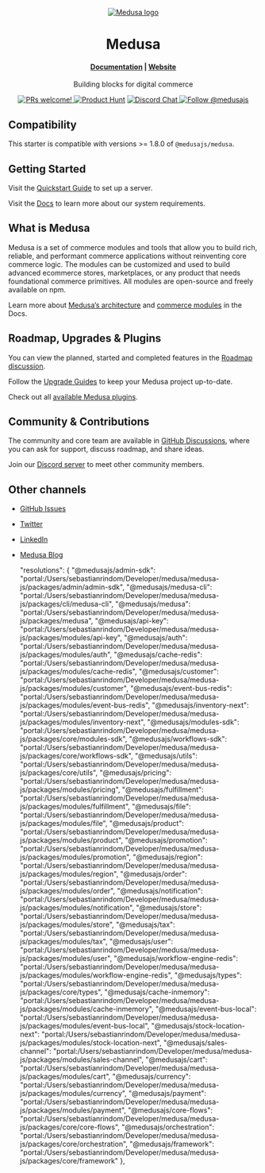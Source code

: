 <p align="center">
  <a href="https://www.medusajs.com">
  <picture>
    <source media="(prefers-color-scheme: dark)" srcset="https://user-images.githubusercontent.com/59018053/229103275-b5e482bb-4601-46e6-8142-244f531cebdb.svg">
    <source media="(prefers-color-scheme: light)" srcset="https://user-images.githubusercontent.com/59018053/229103726-e5b529a3-9b3f-4970-8a1f-c6af37f087bf.svg">
    <img alt="Medusa logo" src="https://user-images.githubusercontent.com/59018053/229103726-e5b529a3-9b3f-4970-8a1f-c6af37f087bf.svg">
    </picture>
  </a>
</p>
<h1 align="center">
  Medusa
</h1>

<h4 align="center">
  <a href="https://docs.medusajs.com">Documentation</a> |
  <a href="https://www.medusajs.com">Website</a>
</h4>

<p align="center">
  Building blocks for digital commerce
</p>
<p align="center">
  <a href="https://github.com/medusajs/medusa/blob/master/CONTRIBUTING.md">
    <img src="https://img.shields.io/badge/PRs-welcome-brightgreen.svg?style=flat" alt="PRs welcome!" />
  </a>
    <a href="https://www.producthunt.com/posts/medusa"><img src="https://img.shields.io/badge/Product%20Hunt-%231%20Product%20of%20the%20Day-%23DA552E" alt="Product Hunt"></a>
  <a href="https://discord.gg/xpCwq3Kfn8">
    <img src="https://img.shields.io/badge/chat-on%20discord-7289DA.svg" alt="Discord Chat" />
  </a>
  <a href="https://twitter.com/intent/follow?screen_name=medusajs">
    <img src="https://img.shields.io/twitter/follow/medusajs.svg?label=Follow%20@medusajs" alt="Follow @medusajs" />
  </a>
</p>

## Compatibility

This starter is compatible with versions >= 1.8.0 of `@medusajs/medusa`.

## Getting Started

Visit the [Quickstart Guide](https://docs.medusajs.com/create-medusa-app) to set up a server.

Visit the [Docs](https://docs.medusajs.com/development/backend/prepare-environment) to learn more about our system requirements.

## What is Medusa

Medusa is a set of commerce modules and tools that allow you to build rich, reliable, and performant commerce applications without reinventing core commerce logic. The modules can be customized and used to build advanced ecommerce stores, marketplaces, or any product that needs foundational commerce primitives. All modules are open-source and freely available on npm.

Learn more about [Medusa’s architecture](https://docs.medusajs.com/development/fundamentals/architecture-overview) and [commerce modules](https://docs.medusajs.com/modules/overview) in the Docs.

## Roadmap, Upgrades & Plugins

You can view the planned, started and completed features in the [Roadmap discussion](https://github.com/medusajs/medusa/discussions/categories/roadmap).

Follow the [Upgrade Guides](https://docs.medusajs.com/upgrade-guides/) to keep your Medusa project up-to-date.

Check out all [available Medusa plugins](https://medusajs.com/plugins/).

## Community & Contributions

The community and core team are available in [GitHub Discussions](https://github.com/medusajs/medusa/discussions), where you can ask for support, discuss roadmap, and share ideas.

Join our [Discord server](https://discord.com/invite/medusajs) to meet other community members.

## Other channels

- [GitHub Issues](https://github.com/medusajs/medusa/issues)
- [Twitter](https://twitter.com/medusajs)
- [LinkedIn](https://www.linkedin.com/company/medusajs)
- [Medusa Blog](https://medusajs.com/blog/)

  "resolutions": {
  "@medusajs/admin-sdk": "portal:/Users/sebastianrindom/Developer/medusa/medusa-js/packages/admin/admin-sdk",
  "@medusajs/medusa-cli": "portal:/Users/sebastianrindom/Developer/medusa/medusa-js/packages/cli/medusa-cli",
  "@medusajs/medusa": "portal:/Users/sebastianrindom/Developer/medusa/medusa-js/packages/medusa",
  "@medusajs/api-key": "portal:/Users/sebastianrindom/Developer/medusa/medusa-js/packages/modules/api-key",
  "@medusajs/auth": "portal:/Users/sebastianrindom/Developer/medusa/medusa-js/packages/modules/auth",
  "@medusajs/cache-redis": "portal:/Users/sebastianrindom/Developer/medusa/medusa-js/packages/modules/cache-redis",
  "@medusajs/customer": "portal:/Users/sebastianrindom/Developer/medusa/medusa-js/packages/modules/customer",
  "@medusajs/event-bus-redis": "portal:/Users/sebastianrindom/Developer/medusa/medusa-js/packages/modules/event-bus-redis",
  "@medusajs/inventory-next": "portal:/Users/sebastianrindom/Developer/medusa/medusa-js/packages/modules/inventory-next",
  "@medusajs/modules-sdk": "portal:/Users/sebastianrindom/Developer/medusa/medusa-js/packages/core/modules-sdk",
  "@medusajs/workflows-sdk": "portal:/Users/sebastianrindom/Developer/medusa/medusa-js/packages/core/workflows-sdk",
  "@medusajs/utils": "portal:/Users/sebastianrindom/Developer/medusa/medusa-js/packages/core/utils",
  "@medusajs/pricing": "portal:/Users/sebastianrindom/Developer/medusa/medusa-js/packages/modules/pricing",
  "@medusajs/fulfillment": "portal:/Users/sebastianrindom/Developer/medusa/medusa-js/packages/modules/fulfillment",
  "@medusajs/file": "portal:/Users/sebastianrindom/Developer/medusa/medusa-js/packages/modules/file",
  "@medusajs/product": "portal:/Users/sebastianrindom/Developer/medusa/medusa-js/packages/modules/product",
  "@medusajs/promotion": "portal:/Users/sebastianrindom/Developer/medusa/medusa-js/packages/modules/promotion",
  "@medusajs/region": "portal:/Users/sebastianrindom/Developer/medusa/medusa-js/packages/modules/region",
  "@medusajs/order": "portal:/Users/sebastianrindom/Developer/medusa/medusa-js/packages/modules/order",
  "@medusajs/notification": "portal:/Users/sebastianrindom/Developer/medusa/medusa-js/packages/modules/notification",
  "@medusajs/store": "portal:/Users/sebastianrindom/Developer/medusa/medusa-js/packages/modules/store",
  "@medusajs/tax": "portal:/Users/sebastianrindom/Developer/medusa/medusa-js/packages/modules/tax",
  "@medusajs/user": "portal:/Users/sebastianrindom/Developer/medusa/medusa-js/packages/modules/user",
  "@medusajs/workflow-engine-redis": "portal:/Users/sebastianrindom/Developer/medusa/medusa-js/packages/modules/workflow-engine-redis",
  "@medusajs/types": "portal:/Users/sebastianrindom/Developer/medusa/medusa-js/packages/core/types",
  "@medusajs/cache-inmemory": "portal:/Users/sebastianrindom/Developer/medusa/medusa-js/packages/modules/cache-inmemory",
  "@medusajs/event-bus-local": "portal:/Users/sebastianrindom/Developer/medusa/medusa-js/packages/modules/event-bus-local",
  "@medusajs/stock-location-next": "portal:/Users/sebastianrindom/Developer/medusa/medusa-js/packages/modules/stock-location-next",
  "@medusajs/sales-channel": "portal:/Users/sebastianrindom/Developer/medusa/medusa-js/packages/modules/sales-channel",
  "@medusajs/cart": "portal:/Users/sebastianrindom/Developer/medusa/medusa-js/packages/modules/cart",
  "@medusajs/currency": "portal:/Users/sebastianrindom/Developer/medusa/medusa-js/packages/modules/currency",
  "@medusajs/payment": "portal:/Users/sebastianrindom/Developer/medusa/medusa-js/packages/modules/payment",
  "@medusajs/core-flows": "portal:/Users/sebastianrindom/Developer/medusa/medusa-js/packages/core/core-flows",
  "@medusajs/orchestration": "portal:/Users/sebastianrindom/Developer/medusa/medusa-js/packages/core/orchestration",
  "@medusajs/framework": "portal:/Users/sebastianrindom/Developer/medusa/medusa-js/packages/core/framework"
  },
